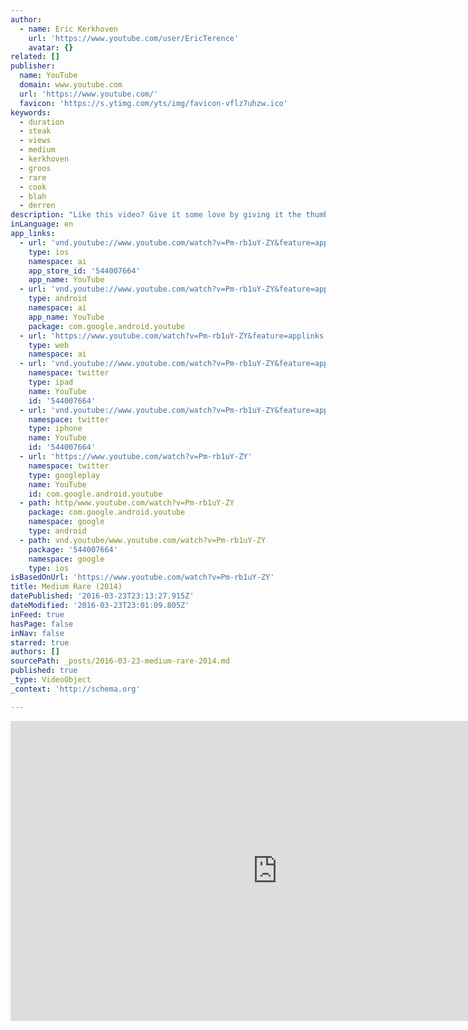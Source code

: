 ```yaml
---
author:
  - name: Eric Kerkhoven
    url: 'https://www.youtube.com/user/EricTerence'
    avatar: {}
related: []
publisher:
  name: YouTube
  domain: www.youtube.com
  url: 'https://www.youtube.com/'
  favicon: 'https://s.ytimg.com/yts/img/favicon-vflz7uhzw.ico'
keywords:
  - duration
  - steak
  - views
  - medium
  - kerkhoven
  - groos
  - rare
  - cook
  - blah
  - derren
description: "Like this video? Give it some love by giving it the thumbs up, subscribing, leaving a comment or sharing it: FB: http://goo.gl/sZ1F9y Tweet: http://goo.gl/jpfPib Medium Rare is a short film about a man who prepares his last supper before he's arrested. Medium Rare is een korte film over een man die zijn laatste avondmaal klaarmaakt voordat hij wordt gearresteerd."
inLanguage: en
app_links:
  - url: 'vnd.youtube://www.youtube.com/watch?v=Pm-rb1uY-ZY&feature=applinks'
    type: ios
    namespace: ai
    app_store_id: '544007664'
    app_name: YouTube
  - url: 'vnd.youtube://www.youtube.com/watch?v=Pm-rb1uY-ZY&feature=applinks'
    type: android
    namespace: ai
    app_name: YouTube
    package: com.google.android.youtube
  - url: 'https://www.youtube.com/watch?v=Pm-rb1uY-ZY&feature=applinks'
    type: web
    namespace: ai
  - url: 'vnd.youtube://www.youtube.com/watch?v=Pm-rb1uY-ZY&feature=applinks'
    namespace: twitter
    type: ipad
    name: YouTube
    id: '544007664'
  - url: 'vnd.youtube://www.youtube.com/watch?v=Pm-rb1uY-ZY&feature=applinks'
    namespace: twitter
    type: iphone
    name: YouTube
    id: '544007664'
  - url: 'https://www.youtube.com/watch?v=Pm-rb1uY-ZY'
    namespace: twitter
    type: googleplay
    name: YouTube
    id: com.google.android.youtube
  - path: http/www.youtube.com/watch?v=Pm-rb1uY-ZY
    package: com.google.android.youtube
    namespace: google
    type: android
  - path: vnd.youtube/www.youtube.com/watch?v=Pm-rb1uY-ZY
    package: '544007664'
    namespace: google
    type: ios
isBasedOnUrl: 'https://www.youtube.com/watch?v=Pm-rb1uY-ZY'
title: Medium Rare (2014)
datePublished: '2016-03-23T23:13:27.915Z'
dateModified: '2016-03-23T23:01:09.805Z'
inFeed: true
hasPage: false
inNav: false
starred: true
authors: []
sourcePath: _posts/2016-03-23-medium-rare-2014.md
published: true
_type: VideoObject
_context: 'http://schema.org'

---
```

<iframe src="https://cdn.embedly.com/widgets/media.html?src=https%3A%2F%2Fwww.youtube.com%2Fembed%2FPm-rb1uY-ZY%3Ffeature%3Doembed&amp;url=https%3A%2F%2Fwww.youtube.com%2Fwatch%3Fv%3DPm-rb1uY-ZY&amp;image=https%3A%2F%2Fi.ytimg.com%2Fvi%2FPm-rb1uY-ZY%2Fhqdefault.jpg&amp;key=b7d04c9b404c499eba89ee7072e1c4f7&amp;type=text%2Fhtml&amp;schema=youtube" width="854" height="480" scrolling="no" frameborder="0" allowfullscreen="allowfullscreen" style=""></iframe>